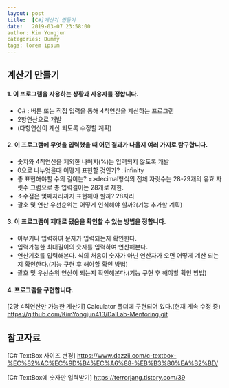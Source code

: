 ```yaml
---
layout: post
title:  [C#]계산기 만들기
date:   2019-03-07 23:58:00
author: Kim Yongjun
categories: Dummy
tags: lorem ipsum
---
```


## 계산기 만들기

#### 1. 이 프로그램을 사용하는 상황과 사용자를 정합니다.
- C# : 버튼 또는 직접 입력을 통해 4칙연산을 계산하는 프로그램
- 2항연산으로 개발
- (다항연산이 계산 되도록 수정할 계획)

#### 2. 이 프로그램에 무엇을 입력했을 때 어떤 결과가 나올지 여러 가지로 탐구합니다.
- 숫자와 4칙연산을 제외한 나머지(%)는 입력되지 않도록 개발
- 0으로 나누엇을때 어떻게 표현할 것인가? : infinity
- 총 표현해야할 수의 길이는? 
=>decimal형식의 전체 자릿수는 28-29개의 유효 자릿수 그럼으로 총 입력길이는 28개로 제한.
- 소수점은 몇째자리까지 표현해야 할까? 28자리
- 괄호 및 연산 우선순위는 어떻게 인식해야 할까?(기능 추가할 계획)

#### 3. 이 프로그램이 제대로 됐음을 확인할 수 있는 방법을 정합니다.
- 아무키나 입력하여 문자가 입력되는지 확인한다.
- 입력가능한 최대길이의 숫자를 입력하여 연산해본다.
- 연산기호를 입력해본다. 식의 처음이 숫자가 아닌 연산자가 오면 어떻게 계산 되는지 확인한다.(기능 구현 후 해야할 확인 방법)
- 괄호 및 우선순위 연산이 되는지 확인해본다.(기능 구현 후 해야할 확인 방법)

#### 4. 프로그램을 구현합니다.
[2항 4칙연산만 가능한 계산기] Calculator 폴더에 구현되어 있다.(현재 계속 수정 중)
https://github.com/KimYongjun413/DalLab-Mentoring.git


## 참고자료
[C# TextBox 사이즈 변경] https://www.dazzii.com/c-textbox-%EC%82%AC%EC%9D%B4%EC%A6%88-%EB%B3%80%EA%B2%BD/

[C# TextBox에 숫자만 입력받기] https://terrorjang.tistory.com/39